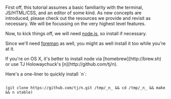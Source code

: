 First off, this tutorial assumes a basic familiarity with the terminal, JS/HTML/CSS, and an editor of some kind.
As new concepts are introduced, please check out the resources we provide and revisit as necessary. We will be
focussing on the very highest level features.

Now, to kick things off, we will need [node.js]("http://nodejs.org/"), so install if necessary.

Since we'll need [foreman](https://github.com/ddollar/foreman) as well, you might as well install it too while
you're at it.



<div class='NOTE'>
<p>
If you're on OS X, it's better to install node via [homebrew](http://brew.sh) or
use TJ Holowaychuck's [n](http://github.com/tj/n).
</p>
<p>
Here's a one-liner to quickly install `n`:
<pre><code>
(git clone https://github.com/tj/n.git /tmp/_n_ && cd /tmp/_n_ && make && n stable)
</code></pre>
</p>
</div>
